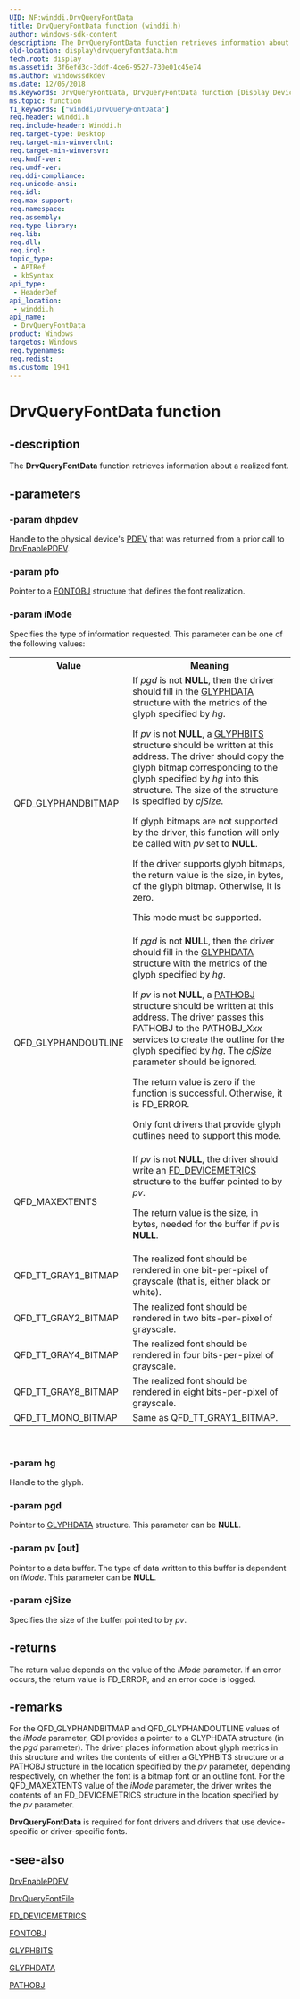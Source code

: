```yaml
---
UID: NF:winddi.DrvQueryFontData
title: DrvQueryFontData function (winddi.h)
author: windows-sdk-content
description: The DrvQueryFontData function retrieves information about a realized font.
old-location: display\drvqueryfontdata.htm
tech.root: display
ms.assetid: 3f6efd3c-3ddf-4ce6-9527-730e01c45e74
ms.author: windowssdkdev
ms.date: 12/05/2018
ms.keywords: DrvQueryFontData, DrvQueryFontData function [Display Devices], ddifncs_6992339b-a8e8-4bdf-b7a4-7a3087f62051.xml, display.drvqueryfontdata, winddi/DrvQueryFontData
ms.topic: function
f1_keywords: ["winddi/DrvQueryFontData"]
req.header: winddi.h
req.include-header: Winddi.h
req.target-type: Desktop
req.target-min-winverclnt: 
req.target-min-winversvr: 
req.kmdf-ver: 
req.umdf-ver: 
req.ddi-compliance: 
req.unicode-ansi: 
req.idl: 
req.max-support: 
req.namespace: 
req.assembly: 
req.type-library: 
req.lib: 
req.dll: 
req.irql: 
topic_type:
 - APIRef
 - kbSyntax
api_type:
 - HeaderDef
api_location:
 - winddi.h
api_name:
 - DrvQueryFontData
product: Windows
targetos: Windows
req.typenames: 
req.redist: 
ms.custom: 19H1
---
```


# DrvQueryFontData function


## -description


The <b>DrvQueryFontData</b> function retrieves information about a realized font. 


## -parameters




### -param dhpdev

Handle to the physical device's <a href="https://docs.microsoft.com/windows-hardware/drivers/">PDEV</a> that was returned from a prior call to <a href="https://docs.microsoft.com/windows/desktop/api/winddi/nf-winddi-drvenablepdev">DrvEnablePDEV</a>.


### -param pfo

Pointer to a <a href="https://docs.microsoft.com/windows/desktop/api/winddi/ns-winddi-_fontobj">FONTOBJ</a> structure that defines the font realization.


### -param iMode

Specifies the type of information requested. This parameter can be one of the following values:

<table>
<tr>
<th>Value</th>
<th>Meaning</th>
</tr>
<tr>
<td>
QFD_GLYPHANDBITMAP

</td>
<td>
If <i>pgd</i> is not <b>NULL</b>, then the driver should fill in the <a href="https://docs.microsoft.com/windows/desktop/api/winddi/ns-winddi-_glyphdata">GLYPHDATA</a> structure with the metrics of the glyph specified by <i>hg</i>.

If <i>pv</i> is not <b>NULL</b>, a <a href="https://docs.microsoft.com/windows/desktop/api/winddi/ns-winddi-_glyphbits">GLYPHBITS</a> structure should be written at this address. The driver should copy the glyph bitmap corresponding to the glyph specified by <i>hg</i> into this structure. The size of the structure is specified by <i>cjSize</i>.

If glyph bitmaps are not supported by the driver, this function will only be called with <i>pv</i> set to <b>NULL</b>.

If the driver supports glyph bitmaps, the return value is the size, in bytes, of the glyph bitmap. Otherwise, it is zero.

This mode must be supported.

</td>
</tr>
<tr>
<td>
QFD_GLYPHANDOUTLINE

</td>
<td>
If <i>pgd</i> is not <b>NULL</b>, then the driver should fill in the <a href="https://docs.microsoft.com/windows/desktop/api/winddi/ns-winddi-_glyphdata">GLYPHDATA</a> structure with the metrics of the glyph specified by <i>hg</i>.

If <i>pv</i> is not <b>NULL</b>, a <a href="https://docs.microsoft.com/windows/desktop/api/winddi/ns-winddi-_pathobj">PATHOBJ</a> structure should be written at this address. The driver passes this PATHOBJ to the PATHOBJ_<i>Xxx</i> services to create the outline for the glyph specified by <i>hg</i>. The <i>cjSize</i> parameter should be ignored.

The return value is zero if the function is successful. Otherwise, it is FD_ERROR.

Only font drivers that provide glyph outlines need to support this mode.

</td>
</tr>
<tr>
<td>
QFD_MAXEXTENTS

</td>
<td>
If <i>pv</i> is not <b>NULL</b>, the driver should write an <a href="https://docs.microsoft.com/windows/desktop/api/winddi/ns-winddi-_fd_devicemetrics">FD_DEVICEMETRICS</a> structure to the buffer pointed to by <i>pv</i>.

The return value is the size, in bytes, needed for the buffer if <i>pv</i> is <b>NULL</b>.

</td>
</tr>
<tr>
<td>
QFD_TT_GRAY1_BITMAP

</td>
<td>
The realized font should be rendered in one bit-per-pixel of grayscale (that is, either black or white).

</td>
</tr>
<tr>
<td>
QFD_TT_GRAY2_BITMAP

</td>
<td>
The realized font should be rendered in two bits-per-pixel of grayscale.

</td>
</tr>
<tr>
<td>
QFD_TT_GRAY4_BITMAP

</td>
<td>
The realized font should be rendered in four bits-per-pixel of grayscale.

</td>
</tr>
<tr>
<td>
QFD_TT_GRAY8_BITMAP

</td>
<td>
The realized font should be rendered in eight bits-per-pixel of grayscale.

</td>
</tr>
<tr>
<td>
QFD_TT_MONO_BITMAP

</td>
<td>
Same as QFD_TT_GRAY1_BITMAP.

</td>
</tr>
</table>
 


### -param hg

Handle to the glyph.


### -param pgd

Pointer to <a href="https://docs.microsoft.com/windows/desktop/api/winddi/ns-winddi-_glyphdata">GLYPHDATA</a> structure. This parameter can be <b>NULL</b>.


### -param pv [out]

Pointer to a data buffer. The type of data written to this buffer is dependent on <i>iMode</i>. This parameter can be <b>NULL</b>.


### -param cjSize

Specifies the size of the buffer pointed to by <i>pv</i>.


## -returns



The return value depends on the value of the <i>iMode</i> parameter. If an error occurs, the return value is FD_ERROR, and an error code is logged.




## -remarks



For the QFD_GLYPHANDBITMAP and QFD_GLYPHANDOUTLINE values of the <i>iMode</i> parameter, GDI provides a pointer to a GLYPHDATA structure (in the <i>pgd</i> parameter). The driver places information about glyph metrics in this structure and writes the contents of either a GLYPHBITS structure or a PATHOBJ structure in the location specified by the <i>pv</i> parameter, depending respectively, on whether the font is a bitmap font or an outline font. For the QFD_MAXEXTENTS value of the <i>iMode</i> parameter, the driver writes the contents of an FD_DEVICEMETRICS structure in the location specified by the <i>pv</i> parameter. 

<b>DrvQueryFontData</b> is required for font drivers and drivers that use device-specific or driver-specific fonts.




## -see-also




<a href="https://docs.microsoft.com/windows/desktop/api/winddi/nf-winddi-drvenablepdev">DrvEnablePDEV</a>



<a href="https://docs.microsoft.com/windows/desktop/api/winddi/nf-winddi-drvqueryfontfile">DrvQueryFontFile</a>



<a href="https://docs.microsoft.com/windows/desktop/api/winddi/ns-winddi-_fd_devicemetrics">FD_DEVICEMETRICS</a>



<a href="https://docs.microsoft.com/windows/desktop/api/winddi/ns-winddi-_fontobj">FONTOBJ</a>



<a href="https://docs.microsoft.com/windows/desktop/api/winddi/ns-winddi-_glyphbits">GLYPHBITS</a>



<a href="https://docs.microsoft.com/windows/desktop/api/winddi/ns-winddi-_glyphdata">GLYPHDATA</a>



<a href="https://docs.microsoft.com/windows/desktop/api/winddi/ns-winddi-_pathobj">PATHOBJ</a>
 

 

